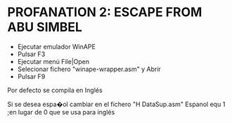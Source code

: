 # PROFANATION 2: ESCAPE FROM ABU SIMBEL

- Ejecutar emulador WinAPE
- Pulsar F3
- Ejecutar menú File|Open
- Selecionar fichero "winape-wrapper.asm" y Abrir
- Pulsar F9

Por defecto se compila en Inglés

Si se desea espa�ol cambiar en el fichero "H DataSup.asm" 
          Espanol equ 1
          ;en lugar de 0 que se usa para inglés